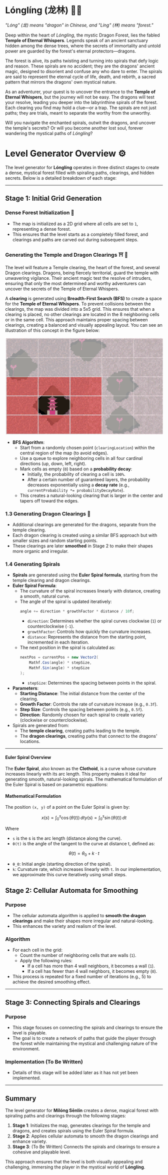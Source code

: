 # Lónglíng (龙林) 🐉🌸
*"Lóng" (龙) means "dragon" in Chinese, and "Líng" (林) means "forest."*

Deep within the heart of *Lónglíng*, the mystic Dragon Forest, lies the fabled **Temple of Eternal Whispers**. Legends speak of an ancient sanctuary hidden among the dense trees, where the secrets of immortality and untold power are guarded by the forest's eternal protectors—dragons.  

The forest is alive, its paths twisting and turning into spirals that defy logic and reason. These spirals are no accident; they are the dragons' ancient magic, designed to disorient and confuse any who dare to enter. The spirals are said to represent the eternal cycle of life, death, and rebirth, a sacred pattern that mirrors the dragons' own mystical nature.  

As an adventurer, your quest is to uncover the entrance to the **Temple of Eternal Whispers**, but the journey will not be easy. The dragons will test your resolve, leading you deeper into the labyrinthine spirals of the forest. Each clearing you find may hold a clue—or a trap. The spirals are not just paths; they are trials, meant to separate the worthy from the unworthy.  

Will you navigate the enchanted spirals, outwit the dragons, and uncover the temple's secrets? Or will you become another lost soul, forever wandering the mystical paths of *Lónglíng*?  

# Level Generator Overview ⚙️

The level generator for **Lónglíng** operates in three distinct stages to create a dense, mystical forest filled with spiraling paths, clearings, and hidden secrets. Below is a detailed breakdown of each stage:

---

## **Stage 1:** Initial Grid Generation

### Dense Forest Initialization 🌸
- The map is initialized as a 2D grid where all cells are set to `1`, representing a dense forest.
- This ensures that the level starts as a completely filled forest, and clearings and paths are carved out during subsequent steps.

### Generating the Temple and Dragon Clearings ⛩️ 🐲
The level will feature a Temple clearing, the heart of the forest, and several Dragon clearings. Dragons, being fiercely territorial, guard the temple with unwavering vigilance. Their ancient magic test the resolve of intruders, ensuring that only the most determined and worthy adventurers can uncover the secrets of the Temple of Eternal Whispers.

A **clearing** is generated using **Breadth-First Search (BFS)** to create a space for the **Temple of Eternal Whispers**. To prevent collisions between the clearings, the map was divided into a 5x5 grid. This ensures that when a clearing is placed, no other clearings are located in the 8 neighboring cells or in the same cell. This approach maintains proper spacing between clearings, creating a balanced and visually appealing layout. You can see an illustration of this concept in the figure below:

![Collision Avoidance in a 5x5 Grid](./docs/Collisions.png)
- **BFS Algorithm**:
  - Start from a randomly chosen point (`clearingLocation`) within the central region of the map (to avoid edges).
  - Use a queue to explore neighboring cells in all four cardinal directions (up, down, left, right).
  - Mark cells as empty (`0`) based on a **probability decay**:
    - Initially, the probability of clearing a cell is `100%`.
    - After a certain number of guaranteed layers, the probability decreases exponentially using a **decay rate** (e.g., `currentProbability *= probabilityDecayRate`).
  - This creates a natural-looking clearing that is larger in the center and tapers off toward the edges.

### 1.3 Generating Dragon Clearings 🐲
- Additional clearings are generated for the dragons, separate from the temple clearing.
- Each dragon clearing is created using a similar BFS approach but with smaller sizes and random starting points.
- These clearings are later **smoothed** in Stage 2 to make their shapes more organic and irregular.

### 1.4 Generating Spirals
- **Spirals** are generated using the **Euler Spiral formula**, starting from the temple clearing and dragon clearings.
- **Euler Spiral Formula**:
  - The curvature of the spiral increases linearly with distance, creating a smooth, natural curve.
  - The angle of the spiral is updated iteratively:
    ```csharp
    angle += direction * growthFactor * distance / 10f;
    ```
    - `direction`: Determines whether the spiral curves clockwise (`1`) or counterclockwise (`-1`).
    - `growthFactor`: Controls how quickly the curvature increases.
    - `distance`: Represents the distance from the starting point, incremented in each iteration.
  - The next position in the spiral is calculated as:
    ```csharp
    nextPos = currentPos + new Vector2(
        Mathf.Cos(angle) * stepSize,
        Mathf.Sin(angle) * stepSize
    );
    ```
    - `stepSize`: Determines the spacing between points in the spiral.
- **Parameters**:
  - **Starting Distance**: The initial distance from the center of the clearing.
  - **Growth Factor**: Controls the rate of curvature increase (e.g., `0.3f`).
  - **Step Size**: Controls the spacing between points (e.g., `0.5f`).
  - **Direction**: Randomly chosen for each spiral to create variety (clockwise or counterclockwise).
- Spirals are generated from:
  - The **temple clearing**, creating paths leading to the temple.
  - The **dragon clearings**, creating paths that connect to the dragons' locations.

---

#### **Euler Spiral Overview**
The **Euler Spiral**, also known as the **Clothoid**, is a curve whose curvature increases linearly with its arc length. This property makes it ideal for generating smooth, natural-looking spirals. The mathematical formulation of the Euler Spiral is based on parametric equations:

#### **Mathematical Formulation**
The position `(x, y)` of a point on the Euler Spiral is given by:
```math
x(s) = \int_0^s \cos(\theta(t)) \, dt
y(s) = \int_0^s \sin(\theta(t)) \, dt
```
Where 
- `s` is the s is the arc length (distance along the curve).
- `θ(t)` is the angle of the tangent to the curve at distance t, defined as:
```math
\theta(t) = \theta_0 + k \cdot t
```
- `θ_0`: Initial angle (starting direction of the spiral).
- `k`: Curvature rate, which increases linearly with `t`.
In our implementation, we approximate this curve iteratively using small steps.

## Stage 2: Cellular Automata for Smoothing

### Purpose
- The cellular automata algorithm is applied to **smooth the dragon clearings** and make their shapes more irregular and natural-looking.
- This enhances the variety and realism of the level.

### Algorithm
- For each cell in the grid:
  - Count the number of neighboring cells that are walls (`1`).
  - Apply the following rules:
    - If a cell has more than 4 wall neighbors, it becomes a wall (`1`).
    - If a cell has fewer than 4 wall neighbors, it becomes empty (`0`).
- This process is repeated for a fixed number of iterations (e.g., 5) to achieve the desired smoothing effect.

---

## Stage 3: Connecting Spirals and Clearings

### Purpose
- This stage focuses on connecting the spirals and clearings to ensure the level is playable.
- The goal is to create a network of paths that guide the player through the forest while maintaining the mystical and challenging nature of the environment.

### Implementation (To Be Written)
- Details of this stage will be added later as it has not yet been implemented.

---

## Summary
The level generator for **Mílóng Sēnlín** creates a dense, magical forest with spiraling paths and clearings through the following stages:
1. **Stage 1**: Initializes the map, generates clearings for the temple and dragons, and creates spirals using the Euler Spiral formula.
2. **Stage 2**: Applies cellular automata to smooth the dragon clearings and enhance variety.
3. **Stage 3**: (To Be Written) Connects the spirals and clearings to ensure a cohesive and playable level.

This approach ensures that the level is both visually appealing and challenging, immersing the player in the mystical world of **Lónglíng**.